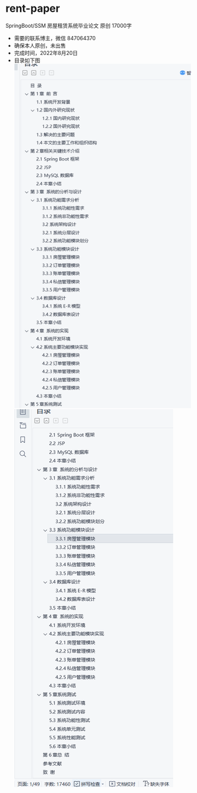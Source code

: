 # rent-paper
SpringBoot/SSM 房屋租赁系统毕业论文 原创 17000字

- 需要的联系博主，微信 847064370
- 确保本人原创，未出售
- 完成时间，2022年8月20日
- 目录如下图 <br/>
![1.png](1.png)
![2.png](2.png)
